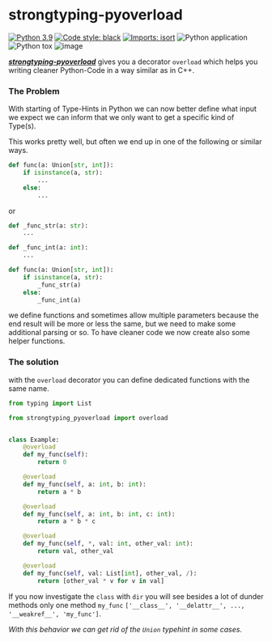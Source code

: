 # strongtyping-pyoverload
[![Python 3.9](https://img.shields.io/badge/python-3.9-blue.svg)](https://www.python.org/downloads/release/python-390/)
[![Code style: black](https://img.shields.io/badge/code%20style-black-000000.svg)](https://github.com/psf/black)
[![Imports: isort](https://img.shields.io/badge/%20imports-isort-%231674b1?style=flat&labelColor=ef8336)](https://pycqa.github.io/isort/)
![Python application](https://github.com/FelixTheC/py-overload/workflows/Python%20application/badge.svg)
![Python tox](https://github.com/FelixTheC/py-overload/workflows/Python%20tox/badge.svg)
![image](https://codecov.io/gh/FelixTheC/py-overload/graph/badge.svg)

[__*strongtyping-pyoverload*__](https://github.com/FelixTheC/py-overload) gives you a decorator `overload` which helps
you writing cleaner Python-Code in a way similar as in C++.

### The Problem
With starting of Type-Hints in Python we can now better define what input we expect
we can inform that we only want to get a specific kind of Type(s). 

This works pretty well, but often we end up in one of the following or similar ways.

```python
def func(a: Union[str, int]):
    if isinstance(a, str):
        ...
    else:
        ...
```

or

```python
def _func_str(a: str):
    ...

def _func_int(a: int):
    ...

def func(a: Union[str, int]):
    if isinstance(a, str):
        _func_str(a)
    else:
        _func_int(a)
```
we define functions and sometimes allow multiple parameters because the end result will be more or less the same, 
but we need to make some additional parsing or so. To have cleaner code we now create also some helper functions.


### The solution
with the `overload` decorator you can define dedicated functions with the same name.
```python
from typing import List

from strongtyping_pyoverload import overload


class Example:
    @overload
    def my_func(self):
        return 0

    @overload
    def my_func(self, a: int, b: int):
        return a * b

    @overload
    def my_func(self, a: int, b: int, c: int):
        return a * b * c

    @overload
    def my_func(self, *, val: int, other_val: int):
        return val, other_val

    @overload
    def my_func(self, val: List[int], other_val, /):
        return [other_val * v for v in val]
```
If you now investigate the `class` with `dir` you will see besides a lot of dunder methods only one method `my_func`
`['__class__', '__delattr__', ..., '__weakref__', 'my_func']`. 

_With this behavior we can get rid of the `Union` typehint in some cases._
